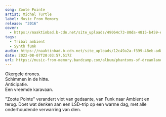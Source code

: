```yaml
---
song: Zoote Pointe
artist: Michal Turtle
label: Music From Memory
release: "2016"
cover:
  - https://naaktinbad.b-cdn.net/site_uploads/49064c73-80da-4815-b459-d8324ac71b0b.jpg
tags:
  - Tribal ambient
  - Synth funk
audio: https://naaktinbad.b-cdn.net/site_uploads/12c49a2a-f399-48eb-ad80-ae84765d7629.mp3
date: 2022-08-07T20:03:57.517Z
url: https://music-from-memory.bandcamp.com/album/phantoms-of-dreamland
---
```

Okergele drones. \
Schimmen in de hitte.\
Anticipatie. \
Een vreemde karavaan.

"Zoote Pointe" verandert vlot van gedaante, van Funk naar Ambient en terug. Doet wat denken aan een LSD-trip op een warme dag, met alle onderhoudende verwarring van dien.
